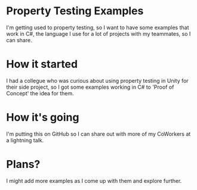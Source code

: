 # Property Testing Examples

I'm getting used to property testing, so I want to have some examples that work in C#, the language I use for a lot of projects with my teammates, so I can share.

# How it started

I had a collegue who was curious about using property testing in Unity for their side project, so I got some examples working in C# to 'Proof of Concept' the idea for them.

# How it's going

I'm putting this on GitHub so I can share out with more of my CoWorkers at a lightning talk.

# Plans?

I might add more examples as I come up with them and explore further.